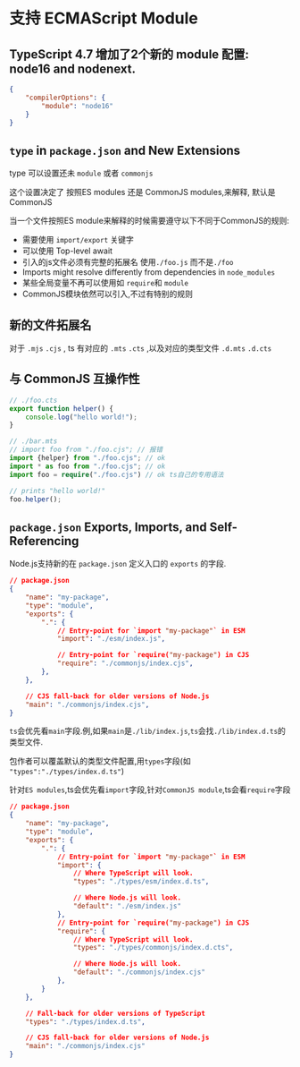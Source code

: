 # 支持 ECMAScript Module

## TypeScript 4.7 增加了2个新的 module 配置: node16 and nodenext.

```json
{
    "compilerOptions": {
        "module": "node16"
    }
}
```

## `type` in `package.json` and New Extensions

type 可以设置还未 `module` 或者 `commonjs`

这个设置决定了 按照ES modules 还是 CommonJS modules,来解释, 默认是 CommonJS

当一个文件按照ES module来解释的时候需要遵守以下不同于CommonJS的规则:

* 需要使用 `import/export` 关键字
* 可以使用 Top-level await
* 引入的js文件必须有完整的拓展名 使用`./foo.js` 而不是`./foo`
* Imports might resolve differently from dependencies in `node_modules`
* 某些全局变量不再可以使用如 `require`和 `module`
* CommonJS模块依然可以引入,不过有特别的规则

## 新的文件拓展名

对于 `.mjs` `.cjs` , ts 有对应的 `.mts` `.cts` ,以及对应的类型文件 `.d.mts` `.d.cts`

## 与 CommonJS 互操作性

```ts
// ./foo.cts
export function helper() {
    console.log("hello world!");
}

// ./bar.mts
// import foo from "./foo.cjs"; // 报错
import {helper} from "./foo.cjs"; // ok
import * as foo from "./foo.cjs"; // ok
import foo = require("./foo.cjs") // ok ts自己的专用语法

// prints "hello world!"
foo.helper();
```

## `package.json` Exports, Imports, and Self-Referencing

Node.js支持新的在 `package.json` 定义入口的 `exports` 的字段.

```json
// package.json
{
    "name": "my-package",
    "type": "module",
    "exports": {
        ".": {
            // Entry-point for `import "my-package"` in ESM
            "import": "./esm/index.js",

            // Entry-point for `require("my-package") in CJS
            "require": "./commonjs/index.cjs",
        },
    },

    // CJS fall-back for older versions of Node.js
    "main": "./commonjs/index.cjs",
}
```

`ts`会优先看`main`字段.例,如果`main`是`./lib/index.js`,`ts`会找`./lib/index.d.ts`的类型文件.

包作者可以覆盖默认的类型文件配置,用`types`字段(如 `"types":"./types/index.d.ts"`)

针对`ES modules`,ts会优先看`import`字段,针对`CommonJS module`,ts会看`require`字段

```json
// package.json
{
    "name": "my-package",
    "type": "module",
    "exports": {
        ".": {
            // Entry-point for `import "my-package"` in ESM
            "import": {
                // Where TypeScript will look.
                "types": "./types/esm/index.d.ts",

                // Where Node.js will look.
                "default": "./esm/index.js"
            },
            // Entry-point for `require("my-package") in CJS
            "require": {
                // Where TypeScript will look.
                "types": "./types/commonjs/index.d.cts",

                // Where Node.js will look.
                "default": "./commonjs/index.cjs"
            },
        }
    },

    // Fall-back for older versions of TypeScript
    "types": "./types/index.d.ts",

    // CJS fall-back for older versions of Node.js
    "main": "./commonjs/index.cjs"
}
```
